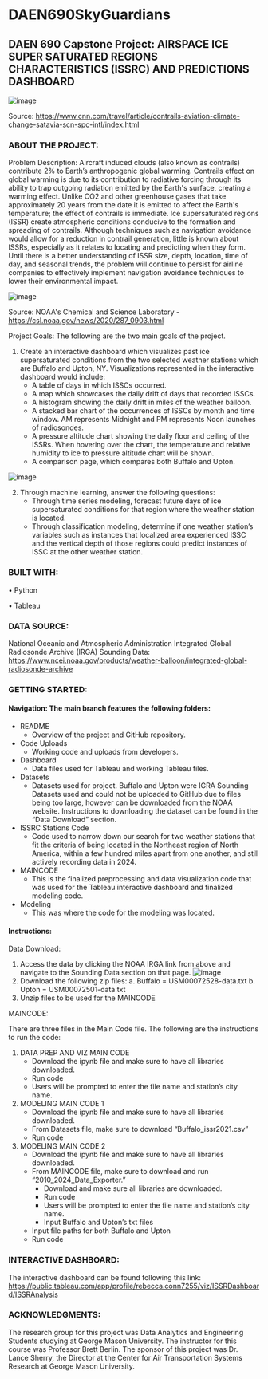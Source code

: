 # DAEN690SkyGuardians
## DAEN 690 Capstone Project: AIRSPACE ICE SUPER SATURATED REGIONS CHARACTERISTICS (ISSRC) AND PREDICTIONS DASHBOARD

![image](https://github.com/nweber7/DAEN690SkyGuardians/assets/99131499/23af4c6b-aaeb-4822-bc36-3e894111b871)

Source: https://www.cnn.com/travel/article/contrails-aviation-climate-change-satavia-scn-spc-intl/index.html

### ABOUT THE PROJECT:

Problem Description: Aircraft induced clouds (also known as contrails) contribute 2% to Earth’s anthropogenic global warming. Contrails effect on global warming is due to its contribution to radiative forcing through its ability to trap outgoing radiation emitted by the Earth's surface, creating a warming effect. Unlike CO2 and other greenhouse gases that take approximately 20 years from the date it is emitted to affect the Earth's temperature; the effect of contrails is immediate. Ice supersaturated regions (ISSR) create atmospheric conditions conducive to the formation and spreading of contrails. Although techniques such as navigation avoidance would allow for a reduction in contrail generation, little is known about ISSRs, especially as it relates to locating and predicting when they form. Until there is a better understanding of ISSR size, depth, location, time of day, and seasonal trends, the problem will continue to persist for airline companies to effectively implement navigation avoidance techniques to lower their environmental impact. 

![image](https://github.com/nweber7/DAEN690SkyGuardians/assets/99131499/f8771cdd-7926-40ff-a9dc-87671c6f4486)


Source: NOAA's Chemical and Science Laboratory - https://csl.noaa.gov/news/2020/287_0903.html

Project Goals: The following are the two main goals of the project.

1.	Create an interactive dashboard which visualizes past ice supersaturated conditions from the two selected weather stations which are Buffalo and Upton, NY. Visualizations represented in the interactive dashboard would include:
    - A table of days in which ISSCs occurred.
    - A map which showcases the daily drift of days that recorded ISSCs.
    - A histogram showing the daily drift in miles of the weather balloon.
    - A stacked bar chart of the occurrences of ISSCs by month and time window. AM represents Midnight and PM represents Noon launches of radiosondes.
    - A pressure altitude chart showing the daily floor and ceiling of the ISSRs. When hovering over the chart, the temperature and relative humidity to ice to pressure altitude chart will be shown. 
    - A comparison page, which compares both Buffalo and Upton.

![image](https://github.com/nweber7/DAEN690SkyGuardians/assets/99131499/01bf3c49-e5ca-4c97-9774-793d758d06e4)

2.	Through machine learning, answer the following questions:
    - Through time series modeling, forecast future days of ice supersaturated conditions for that region where the weather station is located. 
    - Through classification modeling, determine if one weather station’s variables such as instances that localized area experienced ISSC and the vertical depth of those regions could predict instances of ISSC at the other weather station. 

### BUILT WITH:

•	Python 

•	Tableau 

### DATA SOURCE:

National Oceanic and Atmospheric Administration Integrated Global Radiosonde Archive (IRGA) Sounding Data: https://www.ncei.noaa.gov/products/weather-balloon/integrated-global-radiosonde-archive

### GETTING STARTED:

#### Navigation: The main branch features the following folders:

- README
    - Overview of the project and GitHub repository.
 - Code Uploads
    - Working code and uploads from developers. 
- Dashboard
    - Data files used for Tableau and working Tableau files.
- Datasets
   - Datasets used for project. Buffalo and Upton were IGRA Sounding Datasets used and could not be uploaded to GitHub due to files being too large, however can be downloaded from the NOAA website. Instructions to downloading the dataset can be found in the “Data Download” section. 
- ISSRC Stations Code
  - Code used to narrow down our search for two weather stations that fit the criteria of being located in the Northeast region of North America, within a few hundred miles apart from one another, and still actively recording data in 2024. 
- MAINCODE
   - This is the finalized preprocessing and data visualization code that was used for the Tableau interactive dashboard and finalized modeling code.
- Modeling
   - This was where the code for the modeling was located. 

#### Instructions: 

Data Download:

1.	Access the data by clicking the NOAA IRGA link from above and navigate to the Sounding Data section on that page.
![image](https://github.com/nweber7/DAEN690SkyGuardians/assets/99131499/e1528feb-79b4-4d58-a53b-b76f28e27c9d)
2.	Download the following zip files:
a.	Buffalo = USM00072528-data.txt
b.	Upton = USM00072501-data.txt
3.	Unzip files to be used for the MAINCODE

MAINCODE:

There are three files in the Main Code file. The following are the instructions to run the code:

1.	DATA PREP AND VIZ MAIN CODE
    - Download the ipynb file and make sure to have all libraries downloaded.
    - Run code
    - Users will be prompted to enter the file name and station’s city name.
2.	MODELING MAIN CODE 1
    - Download the ipynb file and make sure to have all libraries downloaded.
    - From Datasets file, make sure to download “Buffalo_issr2021.csv”
    - Run code
3.	MODELING MAIN CODE 2
    - Download the ipynb file and make sure to have all libraries downloaded.
    - From MAINCODE file, make sure to download and run “2010_2024_Data_Exporter.” 
        - Download and make sure all libraries are downloaded.
        - Run code
        - Users will be prompted to enter the file name and station’s city name.
        - Input Buffalo and Upton’s txt files
    - Input file paths for both Buffalo and Upton
    - Run code

### INTERACTIVE DASHBOARD:

The interactive dashboard can be found following this link:
https://public.tableau.com/app/profile/rebecca.conn7255/viz/ISSRDashboard/ISSRAnalysis

### ACKNOWLEDGMENTS: 

The research group for this project was Data Analytics and Engineering Students studying at George Mason University. The instructor for this course was Professor Brett Berlin. The sponsor of this project was Dr. Lance Sherry, the Director at the Center for Air Transportation Systems Research at George Mason University.  
